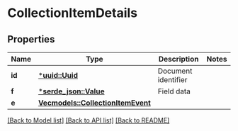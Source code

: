 # CollectionItemDetails

## Properties
Name | Type | Description | Notes
------------ | ------------- | ------------- | -------------
**id** | [***uuid::Uuid**](UUID.md) | Document identifier | 
**f** | [***serde_json::Value**](.md) | Field data | 
**e** | [**Vec<models::CollectionItemEvent>**](CollectionItemEvent.md) |  | 

[[Back to Model list]](../README.md#documentation-for-models) [[Back to API list]](../README.md#documentation-for-api-endpoints) [[Back to README]](../README.md)


